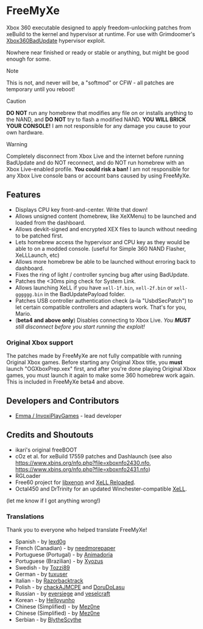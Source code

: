 # FreeMyXe

Xbox 360 executable designed to apply freedom-unlocking patches from xeBuild
to the kernel and hypervisor at runtime. For use with Grimdoomer's
[Xbox360BadUpdate](https://github.com/grimdoomer/Xbox360BadUpdate) hypervisor
exploit.

Nowhere near finished or ready or stable or anything, but might be good enough
for some.

> [!NOTE]
> This is not, and never will be, a "softmod" or CFW - all patches are temporary
> until you reboot!

> [!CAUTION]
> **DO NOT** run any homebrew that modifies any file on or installs anything to
> the NAND, and **DO NOT** try to flash a modified NAND. **YOU WILL BRICK YOUR
> CONSOLE!** I am not responsible for any damage you cause to your own hardware.

> [!WARNING] 
> Completely disconnect from Xbox Live and the internet before running BadUpdate
> and do NOT reconnect, and do NOT run homebrew with an Xbox Live-enabled profile.
> **You could risk a ban!**
> I am not responsible for any Xbox Live console bans or account bans caused by
> using FreeMyXe.

## Features

* Displays CPU key front-and-center. Write that down!
* Allows unsigned content (homebrew, like XeXMenu) to be launched and loaded
  from the dashboard.
* Allows devkit-signed and encrypted XEX files to launch without needing to be
  patched first.
* Lets homebrew access the hypervisor and CPU key as they would be able to on
  a modded console. (useful for Simple 360 NAND Flasher, XeLLLaunch, etc)
* Allows more homebrew be able to be launched without erroring back to
  dashboard.
* Fixes the ring of light / controller syncing bug after using BadUpdate.
* Patches the <30ms ping check for System Link.
* Allows launching XeLL if you have `xell-1f.bin`, `xell-2f.bin` or 
  `xell-gggggg.bin` in the BadUpdatePayload folder.
* Patches USB controller authentication check (a-la "UsbdSecPatch") to let
  certain compatible controllers and adapters work. That's for you, Mario.
* (**beta4 and above only**) Disables connecting to Xbox Live. *You **MUST**
  still disconnect before you start running the exploit!*

### Original Xbox support

The patches made by FreeMyXe are not fully compatible with running Original Xbox
games. Before starting any Original Xbox title, you **must** launch
"OGXboxPrep.xex" first, and after you're done playing Original Xbox games, you
must launch it again to make some 360 homebrew work again. This is included in
FreeMyXe beta4 and above.

## Developers and Contributors

* [Emma / InvoxiPlayGames](https://github.com/InvoxiPlayGames) - lead developer

## Credits and Shoutouts

* ikari's original freeBOOT
* cOz et al. for xeBuild 17559 patches and Dashlaunch
  (see also https://www.xbins.org/nfo.php?file=xboxnfo2430.nfo,
  https://www.xbins.org/nfo.php?file=xboxnfo2431.nfo)
* RGLoader
* Free60 project for [libxenon](https://github.com/Free60Project/libxenon) and
  [XeLL Reloaded](https://github.com/Free60Project/xell-reloaded).
* Octal450 and DrTrinity for an updated Winchester-compatible
  [XeLL](https://github.com/Octal450/xell-reloaded).

(let me know if I got anything wrong!)

### Translations

Thank you to everyone who helped translate FreeMyXe!

* Spanish - by [lexd0g](https://github.com/lexd0g)
* French (Canadian) - by [needmorepaper](https://github.com/needmorepaper)
* Portuguese (Portugal) - by [Animadoria](https://github.com/Animadoria)
* Portuguese (Brazilian) - by [Xyozus](https://github.com/Xyozus)
* Swedish - by [Tozzi89](https://github.com/Tozzi89)
* German - by [tuxuser](https://github.com/tuxuser)
* Italian - by [Razorbacktrack](https://github.com/Razorbacktrack)
* Polish - by [chackAJMCPE](https://github.com/chackAJMCPE) and [DoruDoLasu](https://github.com/DoruDoLasu)
* Russian - by [eversiege](https://github.com/eversiege) and [veselcraft](https://github.com/veselcraft)
* Korean - by [Helloyunho](https://github.com/Helloyunho)
* Chinese (Simplified) - by [Mez0ne](https://github.com/Mez0ne)
* Chinese (Simplified) - by [Mez0ne](https://github.com/Mez0ne)
* Serbian - by [BlytheScythe](https://github.com/BlytheScythe)
